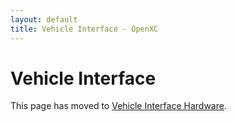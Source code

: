 ```yaml
---
layout: default
title: Vehicle Interface - OpenXC
---
```


<div class="page-header">
    <h1>Vehicle Interface</h1>
</div>

This page has moved to [Vehicle Interface
Hardware](/vehicle-interface/hardware.html).
